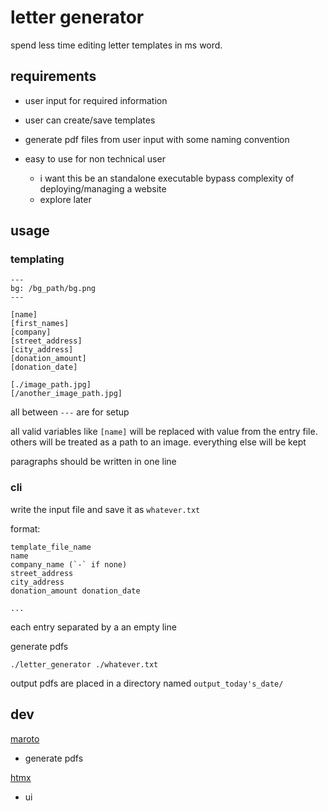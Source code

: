 # letter generator

spend less time editing letter templates in ms word.

## requirements

- user input for required information
- user can create/save templates
- generate pdf files from user input with some naming convention

- easy to use for non technical user
    - i want this be an standalone executable bypass complexity of
      deploying/managing a website
    - explore later

## usage

### templating
```
---
bg: /bg_path/bg.png
---

[name]
[first_names]
[company]
[street_address]
[city_address]
[donation_amount]
[donation_date]

[./image_path.jpg]
[/another_image_path.jpg]
```
all between `---` are for setup

all valid variables like `[name]` will be replaced with value from the entry
file. others will be treated as a path to an image. everything else will be kept

paragraphs should be written in one line

### cli
write the input file and save it as `whatever.txt`

format:
```
template_file_name
name
company_name (`-` if none)
street_address
city_address
donation_amount donation_date

...
```
each entry separated by a an empty line

generate pdfs
```
./letter_generator ./whatever.txt
```

output pdfs are placed in a directory named `output_today's_date/`

## dev

[maroto](https://github.com/johnfercher/maroto)
- generate pdfs

[htmx](https://htmx.org/)
- ui

